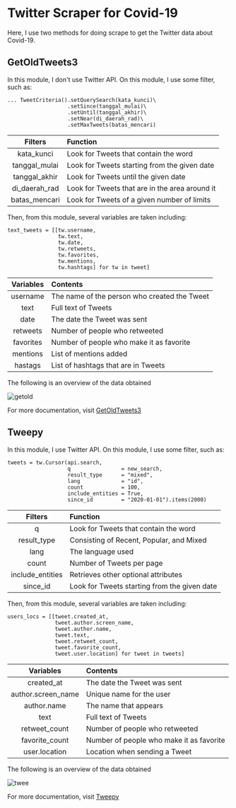 # Twitter Scraper for Covid-19

Here, I use two methods for doing scrape to get the Twitter data about Covid-19.

## GetOldTweets3

In this module, I don't use Twitter API.
On this module, I use some filter, such as:

```
... TweetCriteria().setQuerySearch(kata_kunci)\
                   .setSince(tanggal_mulai)\
                   .setUntil(tanggal_akhir)\
                   .setNear(di_daerah_rad)\
                   .setMaxTweets(batas_mencari)
```

Filters | Function
:---: | :---
kata_kunci | Look for Tweets that contain the word
tanggal_mulai | Look for Tweets starting from the given date
tanggal_akhir | Look for Tweets until the given date
di_daerah_rad | Look for Tweets that are in the area around it
batas_mencari | Look for Tweets of a given number of limits

Then, from this module, several variables are taken including:

```
text_tweets = [[tw.username,
                tw.text,
                tw.date,
                tw.retweets,
                tw.favorites,
                tw.mentions,
                tw.hashtags] for tw in tweet]
```

Variables | Contents
:---: | :---
username | The name of the person who created the Tweet
text | Full text of Tweets
date | The date the Tweet was sent
retweets | Number of people who retweeted
favorites | Number of people who make it as favorite
mentions | List of mentions added
hastags | List of hashtags that are in Tweets

The following is an overview of the data obtained

![getold](https://github.com/MyArist/Twitter-Scraper-for-Covid-19/blob/master/README/get.png)

For more documentation, visit [GetOldTweets3](https://pypi.org/project/GetOldTweets3/)

## Tweepy

In this module, I use Twitter API.
On this module, I use some filter, such as:

```
tweets = tw.Cursor(api.search, 
                   q                = new_search,
                   result_type      = "mixed",
                   lang             = "id",
                   count            = 100,
                   include_entities = True,
                   since_id         = "2020-01-01").items(2000)
```

Filters | Function
:---: | :---
q | Look for Tweets that contain the word
result_type | Consisting of Recent, Popular, and Mixed
lang | The language used
count | Number of Tweets per page
include_entities | Retrieves other optional attributes
since_id | Look for Tweets starting from the given date

Then, from this module, several variables are taken including:

```
users_locs = [[tweet.created_at,
               tweet.author.screen_name,
               tweet.author.name,
               tweet.text,
               tweet.retweet_count,
               tweet.favorite_count,
               tweet.user.location] for tweet in tweets]
```

Variables | Contents
:---: | :---
created_at | The date the Tweet was sent
author.screen_name | Unique name for the user
author.name | The name that appears
text | Full text of Tweets
retweet_count | Number of people who retweeted
favorite_count | Number of people who make it as favorite
user.location | Location when sending a Tweet

The following is an overview of the data obtained

![twee](https://github.com/MyArist/Twitter-Scraper-for-Covid-19/blob/master/README/twee.png)

For more documentation, visit [Tweepy](https://docs.tweepy.org/en/latest/api.html)
